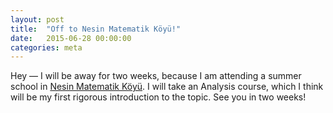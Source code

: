 ```yaml
---
layout: post
title:  "Off to Nesin Matematik Köyü!"
date:   2015-06-28 00:00:00
categories: meta
---
```


Hey — I will be away for two weeks, because I am attending a summer school in [Nesin Matematik Köyü][nmk]. I will take an Analysis course, which I think will be my first rigorous introduction to the topic. See you in two weeks!

[nmk]: https://matematikkoyu.org/
